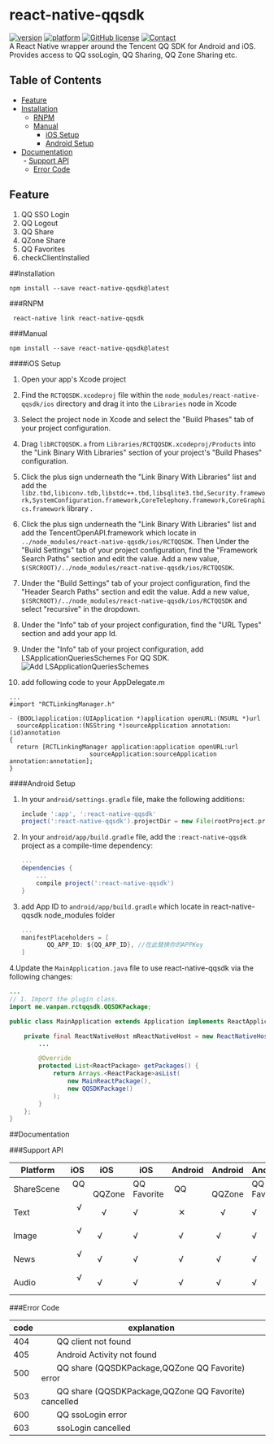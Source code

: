 # react-native-qqsdk
[![version](https://img.shields.io/badge/version-0.6.0-blue.svg?style=flat)](https://github.com/iVanPan/react-native-qqsdk)
[![platform](https://img.shields.io/badge/platform-iOS%2FAndroid-lightgrey.svg?style=flat)](https://github.com/iVanPan/react-native-qqsdk)
[![GitHub license](https://img.shields.io/github/license/mashape/apistatus.svg?style=flat)](https://github.com/iVanPan/react-native-qqsdk/blob/master/LICENSE)
[![Contact](https://img.shields.io/badge/contact-Van-green.svg?style=flat)](http://VanPan.me)	
A React Native wrapper around the Tencent QQ SDK for Android and iOS. Provides access to QQ ssoLogin, QQ Sharing, QQ Zone Sharing etc.
## Table of Contents

- [Feature](#feature)
- [Installation](#installation)
  - [RNPM](#rnmp)
  - [Manual](#manual)
  	- [iOS Setup](#ios-setup)
  	- [Android Setup](#android-setup)
- [Documentation](#documentation) 		
  - [Support API](#support-api)
  - [Error Code](#error-code)



## Feature
1. QQ SSO Login
2. QQ Logout 
3. QQ Share 
4. QZone Share
5. QQ Favorites
6. checkClientInstalled		

##Installation
```shell
npm install --save react-native-qqsdk@latest
```
###RNPM
```
 react-native link react-native-qqsdk
```
###Manual
```shell
npm install --save react-native-qqsdk@latest
```
####iOS Setup

1. Open your app's Xcode project

2. Find the `RCTQQSDK.xcodeproj` file within the `node_modules/react-native-qqsdk/ios` directory  and drag it into the `Libraries` node in Xcode

3. Select the project node in Xcode and select the "Build Phases" tab of your project configuration.

4. Drag `libRCTQQSDK.a` from `Libraries/RCTQQSDK.xcodeproj/Products` into the "Link Binary With Libraries" section of your project's "Build Phases" configuration.

5. Click the plus sign underneath the "Link Binary With Libraries" list and add the `libz.tbd,libiconv.tdb,libstdc++.tbd,libsqlite3.tbd,Security.framework,SystemConfiguration.framework,CoreTelephony.framework,CoreGraphics.framework` library .

6. Click the plus sign underneath the "Link Binary With Libraries" list and add the TencentOpenAPI.framework which locate in `../node_modules/react-native-qqsdk/ios/RCTQQSDK`. Then Under the "Build Settings" tab of your project configuration, find the "Framework Search Paths" section and edit the value. Add a new value, `$(SRCROOT)/../node_modules/react-native-qqsdk/ios/RCTQQSDK`.

7. Under the "Build Settings" tab of your project configuration, find the "Header Search Paths" section and edit the value.
Add a new value, `$(SRCROOT)/../node_modules/react-native-qqsdk/ios/RCTQQSDK` and select "recursive" in the dropdown.

8. Under the "Info" tab of your project configuration, find the "URL Types" section and add your app Id.

9. Under the "Info" tab of your project configuration, add LSApplicationQueriesSchemes For QQ SDK.
	![Add LSApplicationQueriesSchemes](https://github.com/iVanPan/react-native-qqsdk/blob/master/asset/%E5%B1%8F%E5%B9%95%E5%BF%AB%E7%85%A7%202016-12-13%2013.47.15.png)
10. add following code to your AppDelegate.m 
```objectiv-c
...
#import "RCTLinkingManager.h"

- (BOOL)application:(UIApplication *)application openURL:(NSURL *)url
  sourceApplication:(NSString *)sourceApplication annotation:(id)annotation
{
  return [RCTLinkingManager application:application openURL:url
                      sourceApplication:sourceApplication annotation:annotation];
}
```

####Android Setup

1. In your `android/settings.gradle` file, make the following additions:

    ```gradle
    include ':app', ':react-native-qqsdk'
    project(':react-native-qqsdk').projectDir = new File(rootProject.projectDir, '../node_modules/react-native-qqsdk/android')
    ```

2. In your `android/app/build.gradle` file, add the `:react-native-qqsdk` project as a compile-time dependency:

    ```gradle
    ...
    dependencies {
        ...
        compile project(':react-native-qqsdk')
    }
    ```
3. add App ID to `android/app/build.gradle` which locate in react-native-qqsdk node_modules folder

    ```gradle
    ...
	manifestPlaceholders = [
           QQ_APP_ID: ${QQ_APP_ID}, //在此替换你的APPKey
    ]
    ```
4.Update the `MainApplication.java` file to use react-native-qqsdk via the following changes:

```java
...
// 1. Import the plugin class.
import me.vanpan.rctqqsdk.QQSDKPackage;

public class MainApplication extends Application implements ReactApplication {

    private final ReactNativeHost mReactNativeHost = new ReactNativeHost(this) {
        ...

        @Override
        protected List<ReactPackage> getPackages() {
            return Arrays.<ReactPackage>asList(
                new MainReactPackage(),
                new QQSDKPackage()
            );
        }
    };
}
```
##Documentation

###Support API


|      Platform      |   iOS  |   iOS     |     iOS      | Android |  Android  |    Android   |
|--------------------|--------|-----------|--------------|---------|-----------|--------------|
|      ShareScene    |   QQ   |   QQZone  |  QQ Favorite |    QQ   |   QQZone  |  QQ Favorite |
|      Text 	     |    √   |     √     |      √       |    ✕    |     √     |      √       |
|      Image         |    √   |     √     |      √       |    √    |     √     |      √       |
|      News 	     |    √   |     √     |      √       |    √    |     √     |      √       |
|      Audio         |    √   |     √     |      √       |    √    |     √     |      √       |

###Error Code

| code        |                        explanation                                   |
|-------------|----------------------------------------------------------------------|
|      404    |                        QQ client not found                           |
|      405    |                        Android Activity not found                    |
|      500    |             QQ share (QQSDKPackage,QQZone QQ Favorite) error         |
|      503    |             QQ share (QQSDKPackage,QQZone QQ Favorite) cancelled     |
|      600    |                        QQ ssoLogin error                             |
|      603    |                        ssoLogin cancelled                            |














